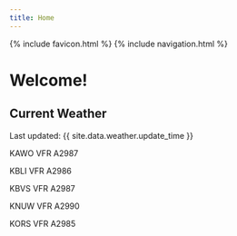 ```yaml
---
title: Home
---
```

{% include favicon.html %}
{% include navigation.html %}
# Welcome!

## Current Weather

Last updated: {{ site.data.weather.update_time }}

KAWO VFR A2987

KBLI VFR A2986

KBVS VFR A2987

KNUW VFR A2990

KORS VFR A2985


